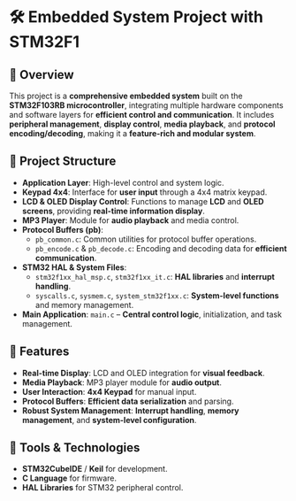 

# 🛠️ Embedded System Project with STM32F1  

## 📝 Overview  
This project is a **comprehensive embedded system** built on the **STM32F103RB microcontroller**, integrating multiple hardware components and software layers for **efficient control and communication**. It includes **peripheral management**, **display control**, **media playback**, and **protocol encoding/decoding**, making it a **feature-rich and modular system**.  

## 🧱 Project Structure  
- **Application Layer**: High-level control and system logic.  
- **Keypad 4x4**: Interface for **user input** through a 4x4 matrix keypad.  
- **LCD & OLED Display Control**: Functions to manage **LCD** and **OLED screens**, providing **real-time information display**.  
- **MP3 Player**: Module for **audio playback** and media control.  
- **Protocol Buffers (pb)**:  
  - `pb_common.c`: Common utilities for protocol buffer operations.  
  - `pb_encode.c` & `pb_decode.c`: Encoding and decoding data for **efficient communication**.  
- **STM32 HAL & System Files**:  
  - `stm32f1xx_hal_msp.c`, `stm32f1xx_it.c`: **HAL libraries** and **interrupt handling**.  
  - `syscalls.c`, `sysmem.c`, `system_stm32f1xx.c`: **System-level functions** and memory management.  
- **Main Application**: `main.c` – **Central control logic**, initialization, and task management.  

## 🌟 Features  
- **Real-time Display**: LCD and OLED integration for **visual feedback**.  
- **Media Playback**: MP3 player module for **audio output**.  
- **User Interaction**: **4x4 Keypad** for manual input.  
- **Protocol Buffers**: **Efficient data serialization** and parsing.  
- **Robust System Management**: **Interrupt handling**, **memory management**, and **system-level configuration**.  

## 🔧 Tools & Technologies  
- **STM32CubeIDE** / **Keil** for development.  
- **C Language** for firmware.  
- **HAL Libraries** for STM32 peripheral control.  

